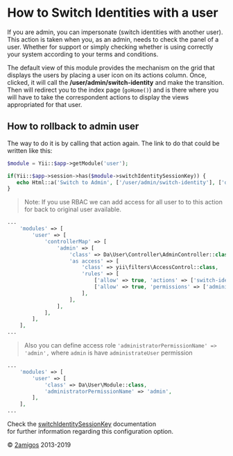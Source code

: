 How to Switch Identities with a user
====================================

If you are admin, you can impersonate (switch identities with another user). This action is taken when you, as an admin, 
needs to check the panel of a user. Whether for support or simply checking whether is using correctly your system 
according to your terms and conditions. 

The default view of this module provides the mechanism on the grid that displays the users by placing a user icon on 
its actions column. Once, clicked, it will call the **/user/admin/switch-identity** and make the transition. Then will 
redirect you to the index page (`goHome()`) and is there where you will have to take the correspondent actions to 
display the views appropriated for that user. 
 
How to rollback to admin user
-----------------------------
The way to do it is by calling that action again. The link to do that could be written like this: 

```php
$module = Yii::$app->getModule('user');

if(Yii::$app->session->has($module->switchIdentitySessionKey)) {
   echo Html::a('Switch to Admin', ['/user/admin/switch-identity'], ['data-method' => 'post']);
}
```
> Note: If you use RBAC we can add access for all user to to this action for back to original user available.
```php
...
    'modules' => [
        'user' => [
            'controllerMap' => [
                'admin' => [
                    'class' => Da\User\Controller\AdminController::class,
                    'as access' => [
                        'class' => yii\filters\AccessControl::class,
                        'rules' => [
                            ['allow' => true, 'actions' => ['switch-identity']],
                            ['allow' => true, 'permissions' => ['administrateUser']],
                        ],
                    ],
                ],
            ],
        ],
    ],
...
``` 
> Also you can define access role `'administratorPermissionName' => 'admin',` where `admin` is have `administrateUser` permission
```php
...
    'modules' => [
        'user' => [
            'class' => Da\User\Module::class,
            'administratorPermissionName' => 'admin',
        ],
    ],
...
``` 


Check the [switchIdentitySessionKey](../install/configuration-options.md#switchidentitysessionkey) documentation  
for further information regarding this configuration option. 

© [2amigos](http://www.2amigos.us/) 2013-2019
